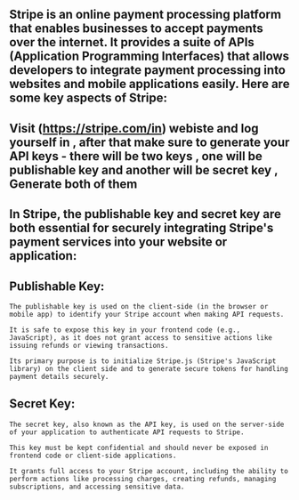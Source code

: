 ## Stripe is an online payment processing platform that enables businesses to accept payments over the internet. It provides a suite of APIs (Application Programming Interfaces) that allows developers to integrate payment processing into websites and mobile applications easily. Here are some key aspects of Stripe:


## Visit (https://stripe.com/in) webiste and log yourself in , after that make sure to generate your API keys - there will be two keys , one will be publishable key and another will be secret key , Generate both of them

## In Stripe, the publishable key and secret key are both essential for securely integrating Stripe's payment services into your website or application:

## Publishable Key:

    The publishable key is used on the client-side (in the browser or mobile app) to identify your Stripe account when making API requests.

    It is safe to expose this key in your frontend code (e.g., JavaScript), as it does not grant access to sensitive actions like issuing refunds or viewing transactions.

    Its primary purpose is to initialize Stripe.js (Stripe's JavaScript library) on the client side and to generate secure tokens for handling payment details securely.

## Secret Key:

    The secret key, also known as the API key, is used on the server-side of your application to authenticate API requests to Stripe.

    This key must be kept confidential and should never be exposed in frontend code or client-side applications.

    It grants full access to your Stripe account, including the ability to perform actions like processing charges, creating refunds, managing subscriptions, and accessing sensitive data.
